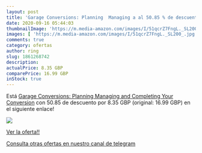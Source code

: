 ```yaml
---
layout: post
title: 'Garage Conversions: Planning  Managing a al 50.85 % de descuento'
date: 2020-09-16 05:44:03
thumbnailImage: 'https://m.media-amazon.com/images/I/51qcrZ7FngL._SL200_.jpg'
images: [ 'https://m.media-amazon.com/images/I/51qcrZ7FngL._SL200_.jpg' ]
comments: true
category: ofertas
author: ring
slug: 1861268742
description:
actualPrice: 8.35 GBP
comparePrice: 16.99 GBP
inStock: true
---
```


Está [Garage Conversions: Planning  Managing and Completing Your Conversion](https://www.amazon.com/dp/1861268742/?tag=redken08-20) con 50.85 de descuento por 8.35 GBP (original: 16.99 GBP) en el siguiente enlace!

[![](https://m.media-amazon.com/images/I/51qcrZ7FngL._SL200_.jpg)](https://www.amazon.com/dp/1861268742/?tag=redken08-20)

[Ver la oferta!!](https://www.amazon.com/dp/1861268742/?tag=redken08-20)

[Consulta otras ofertas en nuestro canal de telegram](https://t.me/s/ofertas25)
